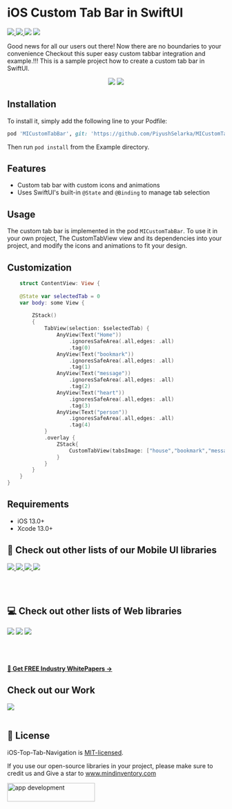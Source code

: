 # iOS Custom Tab Bar in SwiftUI

<a href="https://docs.swift.org/swift-book/" style="pointer-events: stroke;" target="_blank">
<img src="https://img.shields.io/badge/swift-5.0-brightgreen">
</a>
<a href="https://developer.apple.com/ios/" style="pointer-events: stroke;" target="_blank">
<img src="https://img.shields.io/badge/platform-iOS-red">
</a>
<a href="https://www.codacy.com?utm_source=github.com&amp;utm_medium=referral&amp;utm_content=nikunjprajapati95/Reading-Animation&amp;utm_campaign=Badge_Grade"><img src="https://app.codacy.com/project/badge/Grade/44b16d6ddb96446b875d38bf2ec89b11"/></a>
<a href="https://github.com/parthgohel2810/TopTabBarView-Framework/blob/main/LICENSE" style="pointer-events: stroke;" target="_blank">
<img src="https://img.shields.io/badge/licence-MIT-orange">
</a>
<p></p> 

Good news for all our users out there! Now there are no boundaries to your convenience
Checkout this super easy custom tabbar integration and example.!!! 
This is a sample project how to create a custom tab bar in SwiftUI.

<p align="center">
  <img src="https://user-images.githubusercontent.com/42262083/218099149-b9e08dae-6b73-44dd-b05a-0b71dc1e4e5e.gif">
  <img src="https://user-images.githubusercontent.com/42262083/218099441-580ac93d-3594-4557-93c5-bf98816c65b8.gif">
</p>

## Installation
To install it, simply add the following line to your Podfile:

```ruby
pod 'MICustomTabBar', git: 'https://github.com/PiyushSelarka/MICustomTabBarSwiftUI', branch: 'main'
```
Then run `pod install` from the Example directory.

## Features
- Custom tab bar with custom icons and animations
- Uses SwiftUI's built-in `@State` and `@Binding` to manage tab selection

## Usage
The custom tab bar is implemented in the pod `MICustomTabBar`. To use it in your own project, The CustomTabView view and its dependencies into your project, and modify the icons and animations to fit your design.

## Customization 

```swift
    struct ContentView: View {
    
    @State var selectedTab = 0
    var body: some View {
        
        ZStack()
        {
            TabView(selection: $selectedTab) {
                AnyView(Text("Home"))
                    .ignoresSafeArea(.all,edges: .all)
                    .tag(0)
                AnyView(Text("bookmark"))
                    .ignoresSafeArea(.all,edges: .all)
                    .tag(1)
                AnyView(Text("message"))
                    .ignoresSafeArea(.all,edges: .all)
                    .tag(2)
                AnyView(Text("heart"))
                    .ignoresSafeArea(.all,edges: .all)
                    .tag(3)
                AnyView(Text("person"))
                    .ignoresSafeArea(.all,edges: .all)
                    .tag(4)
            }
            .overlay {
                ZStack{
                    CustomTabView(tabsImage: ["house","bookmark","message","heart","person"], selectedTabColor: Color.red, deSelectedTabColor: Color.black, tabBarBackgroundColor: Color.blue, selectedTab: $selectedTab, tabStyle: .one)
                }
            }
        }
    }
}
```

## Requirements
- iOS 13.0+
- Xcode 13.0+


## 📱 Check out other lists of our Mobile UI libraries

<a href="https://github.com/Mindinventory?language=kotlin"> 
<img src="https://img.shields.io/badge/Kotlin-0095D5?&style=for-the-badge&logo=kotlin&logoColor=white"> </a>

<a href="https://github.com/Mindinventory?language=swift"> 
<img src="https://img.shields.io/badge/Swift-FA7343?style=for-the-badge&logo=swift&logoColor=white"> </a>

<a href="https://github.com/Mindinventory?language=dart"> 
<img src="https://img.shields.io/badge/Flutter-02569B?style=for-the-badge&logo=flutter&logoColor=white"> </a>


<a href="https://github.com/Mindinventory/react-native-tabbar-interaction"> 
<img src="https://img.shields.io/badge/React_Native-20232A?style=for-the-badge&logo=react&logoColor=61DAFB"> </a>

<br></br>

## 💻 Check out other lists of Web libraries

<a href="hhttps://github.com/Mindinventory?language=javascript"> 
<img src="https://img.shields.io/badge/JavaScript-F7DF1E?style=for-the-badge&logo=javascript&logoColor=black"></a>

<a href="https://github.com/Mindinventory?language=go"> 
<img src="https://img.shields.io/badge/Go-00ADD8?style=for-the-badge&logo=go&logoColor=white"></a>

<a href="https://github.com/Mindinventory?language=python"> 
<img src="https://img.shields.io/badge/Python-3776AB?style=for-the-badge&logo=python&logoColor=white"></a>

<br></br>

<h4><a href="https://www.mindinventory.com/whitepapers.php?utm_source=gthb&utm_medium=special&utm_campaign=folding-cell#demo"><u> 📝 Get FREE Industry WhitePapers →</u></a></h4>

## Check out our Work
<a href="https://dribbble.com/mindinventory"> 
<img src="https://img.shields.io/badge/Dribbble-EA4C89?style=for-the-badge&logo=dribbble&logoColor=white" /> </a>
<br></br>

## 📄 License
iOS-Top-Tab-Navigation is [MIT-licensed](/LICENSE).


If you use our open-source libraries in your project, please make sure to credit us and Give a star to www.mindinventory.com

<a href="https://www.mindinventory.com/contact-us.php?utm_source=gthb&utm_medium=repo&utm_campaign=swift-ui-libraries">
<img src="https://github.com/Sammindinventory/MindInventory/blob/main/hirebutton.png" width="203" height="43"  alt="app development">
</a>
